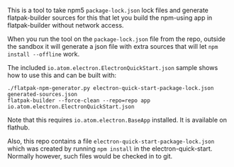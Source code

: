 This is a tool to take npm5 `package-lock.json` lock files and generate flatpak-builder
sources for this that let you build the npm-using app in flatpak-builder without
network access.

When you run the tool on the `package-lock.json` file from the repo,
outside the sandbox it will generate a json file with extra sources
that will let `npm install --offline` work.

The included `io.atom.electron.ElectronQuickStart.json` sample shows how to use this
and can be built with:

	./flatpak-npm-generator.py electron-quick-start-package-lock.json generated-sources.json
	flatpak-builder --force-clean --repo=repo app io.atom.electron.ElectronQuickStart.json

Note that this requires `io.atom.electron.BaseApp` installed. It is available on flathub.

Also, this repo contains a file `electron-quick-start-package-lock.json` which was
created by running `npm install` in the electron-quick-start. Normally however, such
files would be checked in to git.
